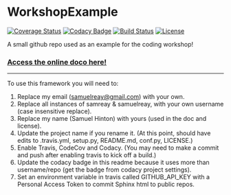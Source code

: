 # WorkshopExample

[![Coverage Status](https://codecov.io/gh/nanojeff/WorkshopExample/branch/master/graph/badge.svg)](https://codecov.io/gh/nanojeff/WorkshopExample)
[![Codacy Badge](https://api.codacy.com/project/badge/Grade/ea7ca374a79c4321952715a228a454f0)](https://www.codacy.com/app/nanojeff/WorkshopExample?utm_source=github.com&amp;utm_medium=referral&amp;utm_content=nanojeff/WorkshopExample&amp;utm_campaign=Badge_Grade)
[![Build Status](https://img.shields.io/travis/nanojeff/WorkshopExample.svg)](https://travis-ci.org/nanojeff/WorkshopExample)
[![License](http://img.shields.io/badge/license-MIT-blue.svg?style=flat)](https://github.com/nanojeff/blob/master/LICENSE)

A small github repo used as an example for the coding workshop!

### [Access the online doco here!](http://nanojeff.github.io/WorkshopExample)

-----------

To use this framework you will need to:


1. Replace my email (samuelreay@gmail.com) with your own.
2. Replace all instances of samreay & samuelreay, with your own username (case insensitive replace).
3. Replace my name (Samuel Hinton) with yours (used in the doc and license).
3. Update the project name if you rename it. (At this point, should have edits to .travis.yml, setup.py, README.md, conf.py, LICENSE.)
4. Enable Travis, CodeCov and Codacy. (You may need to make a commit and push after enabling travis to kick off a build.)
5. Update the codacy badge in this readme because it uses more than username/repo (get the badge from codacy project settings).
6. Set an environment variable in travis called GITHUB_API_KEY with a Personal Access Token to commit Sphinx html to public repos.
